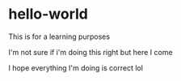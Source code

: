 # hello-world
This is for a learning purposes 

I'm not sure if i'm doing this right but here I come

I hope everything I'm doing is correct lol
